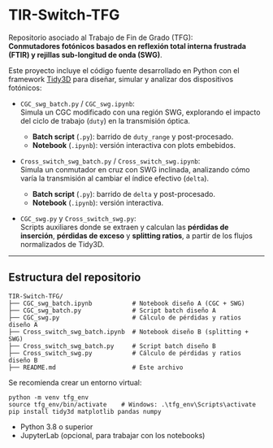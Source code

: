 # TIR-Switch-TFG

Repositorio asociado al Trabajo de Fin de Grado (TFG):  
**Conmutadores fotónicos basados en reflexión total interna frustrada (FTIR) y rejillas sub-longitud de onda (SWG)**.

Este proyecto incluye el código fuente desarrollado en Python con el framework [Tidy3D](https://www.flexcompute.com/tidy3d/) para diseñar, simular y analizar dos dispositivos fotónicos:

- `CGC_swg_batch.py` / `CGC_swg.ipynb`:  
  Simula un CGC modificado con una región SWG, explorando el impacto del ciclo de trabajo (`duty`) en la transmisión óptica.  
  - **Batch script** (`.py`): barrido de `duty_range` y post-procesado.  
  - **Notebook** (`.ipynb`): versión interactiva con plots embebidos.

- `Cross_switch_swg_batch.py` / `Cross_switch_swg.ipynb`:  
  Simula un conmutador en cruz con SWG inclinada, analizando cómo varía la transmisión al cambiar el índice efectivo (`delta`).  
  - **Batch script** (`.py`): barrido de `delta` y post-procesado.  
  - **Notebook** (`.ipynb`): versión interactiva.

- `CGC_swg.py` y `Cross_switch_swg.py`:  
  Scripts auxiliares donde se extraen y calculan las **pérdidas de inserción**, **pérdidas de exceso** y **splitting ratios**, a partir de los flujos normalizados de Tidy3D.

---

## Estructura del repositorio

```plain
TIR-Switch-TFG/
├── CGC_swg_batch.ipynb           # Notebook diseño A (CGC + SWG)
├── CGC_swg_batch.py              # Script batch diseño A
├── CGC_swg.py                    # Cálculo de pérdidas y ratios diseño A
├── Cross_switch_swg_batch.ipynb  # Notebook diseño B (splitting + SWG)
├── Cross_switch_swg_batch.py     # Script batch diseño B
├── Cross_switch_swg.py           # Cálculo de pérdidas y ratios diseño B
├── README.md                     # Este archivo
```

Se recomienda crear un entorno virtual:

```
python -m venv tfg_env
source tfg_env/bin/activate    # Windows: .\tfg_env\Scripts\activate
pip install tidy3d matplotlib pandas numpy
```

* Python 3.8 o superior
* JupyterLab (opcional, para trabajar con los notebooks)

